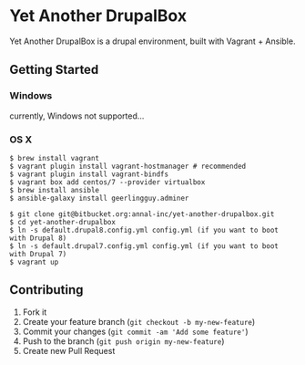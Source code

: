 # Yet Another DrupalBox

Yet Another DrupalBox is a drupal environment, built with Vagrant + Ansible.

## Getting Started

### Windows

currently, Windows not supported...

### OS X

```
$ brew install vagrant 
$ vagrant plugin install vagrant-hostmanager # recommended
$ vagrant plugin install vagrant-bindfs
$ vagrant box add centos/7 --provider virtualbox
$ brew install ansible
$ ansible-galaxy install geerlingguy.adminer

$ git clone git@bitbucket.org:annal-inc/yet-another-drupalbox.git
$ cd yet-another-drupalbox
$ ln -s default.drupal8.config.yml config.yml (if you want to boot with Drupal 8)
$ ln -s default.drupal7.config.yml config.yml (if you want to boot with Drupal 7)
$ vagrant up
```

## Contributing

1. Fork it
2. Create your feature branch (`git checkout -b my-new-feature`)
3. Commit your changes (`git commit -am 'Add some feature'`)
4. Push to the branch (`git push origin my-new-feature`)
5. Create new Pull Request